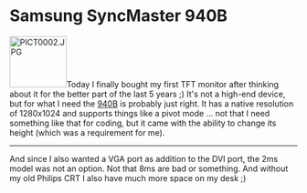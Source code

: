 # Samsung SyncMaster 940B

<a class="left" href="http://www.flickr.com/photos/zerok/166456430/" title="Photo Sharing"><img src="http://static.flickr.com/47/166456430_7d9aff0b6f_t.jpg" width="100" height="90" alt="PICT0002.JPG" /></a>Today I finally bought my first TFT monitor after thinking about it for the better part of the last 5 years ;) It's not a high-end device, but for what I need the [940B](http://www.samsung.com/Products/Monitor/LCD_Digital/LS19HABKSXAA.asp?page=Features) is probably just right. It has a native resolution of 1280x1024 and supports things like a pivot mode ... not that I need something like that for coding, but it came with the ability to change its height (which was a requirement for me).

-------------------------------



And since I also wanted a VGA port as addition to the DVI port, the 2ms model was not an option. Not that 8ms are bad or something. And without my old Philips CRT I also have much more space on my desk ;)